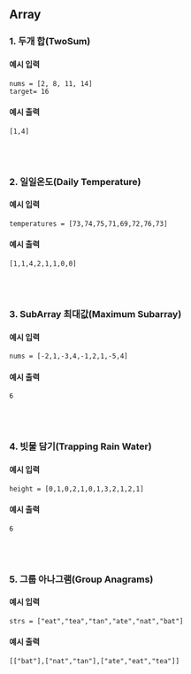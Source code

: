## Array

### 1. 두개 합(TwoSum)

#### 예시 입력
```
nums = [2, 8, 11, 14]
target= 16
```

#### 예시 출력
```
[1,4]
```

<br/><br/>

### 2. 일일온도(Daily Temperature)

#### 예시 입력
```
temperatures = [73,74,75,71,69,72,76,73]
```

#### 예시 출력
```
[1,1,4,2,1,1,0,0]
```

<br/><br/>

### 3. SubArray 최대값(Maximum Subarray)

#### 예시 입력
```
nums = [-2,1,-3,4,-1,2,1,-5,4]
```

#### 예시 출력
```
6
```

<br/><br/>

### 4. 빗물 담기(Trapping Rain Water)

#### 예시 입력
```
height = [0,1,0,2,1,0,1,3,2,1,2,1]
```

#### 예시 출력
```
6
```

<br/><br/>

### 5. 그룹 아나그램(Group Anagrams)

#### 예시 입력
```
strs = ["eat","tea","tan","ate","nat","bat"]
```

#### 예시 출력
```
[["bat"],["nat","tan"],["ate","eat","tea"]]
```

<br/><br/>
